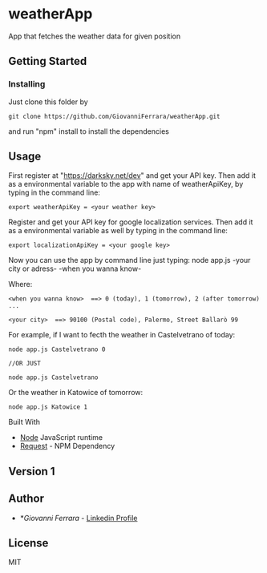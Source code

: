# weatherApp
App that fetches the weather data for given position

## Getting Started

### Installing
Just clone this folder by 


```
git clone https://github.com/GiovanniFerrara/weatherApp.git
```

and run "npm" install to install the dependencies


## Usage

First register at "https://darksky.net/dev" and get your API key. Then add it as a environmental variable to the app with name of weatherApiKey, by typing in the command line:
```
export weatherApiKey = <your weather key>
```
Register and get your API key for google localization services. Then add it as a environmental variable as well by typing in the command line:
```
export localizationApiKey = <your google key>
```
Now you can use the app by command line just typing: node app.js -your city or adress- -when you wanna know-

Where:
```
<when you wanna know>  ==> 0 (today), 1 (tomorrow), 2 (after tomorrow) ...

<your city>  ==> 90100 (Postal code), Palermo, Street Ballarò 99
```

For example, if I want to fecth the weather in Castelvetrano of today:
```
node app.js Castelvetrano 0

//OR JUST

node app.js Castelvetrano

```
Or the weather in Katowice of tomorrow:
```
node app.js Katowice 1
```

 Built With

* [Node]( https://nodejs.org/it/) JavaScript runtime
* [Request](https://www.npmjs.com/package/yargs) - NPM Dependency 

## Version 1

## Author

* **Giovanni Ferrara* - [Linkedin Profile](https://www.linkedin.com/in/giovanni-marco-ferrara-6aa458137/)

## License
MIT

